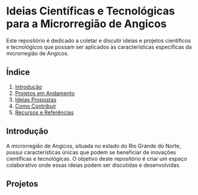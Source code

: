 # Ideias Científicas e Tecnológicas para a Microrregião de Angicos

Este repositório é dedicado a coletar e discutir ideias e projetos científicos e tecnológicos que possam ser aplicados às características específicas da microrregião de Angicos.

## Índice

1. [Introdução](#introdução)
2. [Projetos em Andamento](#projetos-em-andamento)
3. [Ideias Propostas](#ideias-propostas)
4. [Como Contribuir](#como-contribuir)
5. [Recursos e Referências](#recursos-e-referências)

## Introdução

A microrregião de Angicos, situada no estado do Rio Grande do Norte, possui características únicas que podem se beneficiar de inovações científicas e tecnológicas. O objetivo deste repositório é criar um espaço colaborativo onde essas ideias podem ser discutidas e desenvolvidas.

## Projetos
